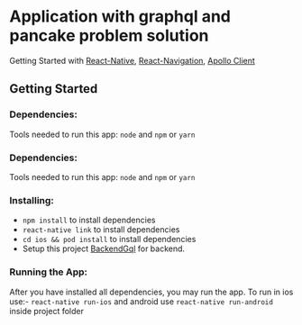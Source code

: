 # Application with graphql and pancake problem solution
Getting Started with [React-Native](https://reactnative.dev/), [React-Navigation](https://reactnavigation.org/), [Apollo Client](https://www.apollographql.com/docs/react/integrations/react-native/)

## Getting Started

### Dependencies:
Tools needed to run this app: `node` and `npm` or `yarn`

### Dependencies:
Tools needed to run this app: `node` and `npm` or `yarn`

### Installing:
* `npm install` to install dependencies
* `react-native link` to install dependencies
* `cd ios && pod install` to install dependencies
* Setup this project [BackendGql](https://github.com/MonikaAnkoliya/BackendGql) for backend. 

### Running the App:
After you have installed all dependencies, you may run the app.
To run in ios use:- `react-native run-ios` and android use `react-native run-android` inside project folder


